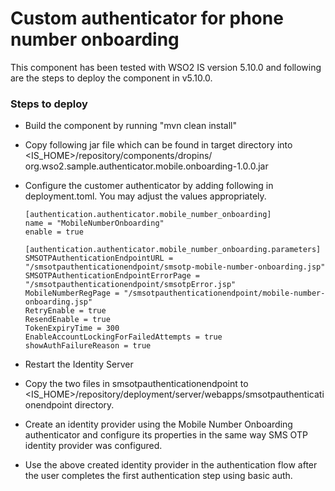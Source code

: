 # Custom authenticator for phone number onboarding

This component has been tested with WSO2 IS version 5.10.0 and following are the steps to deploy the component in v5.10.0.

### Steps to deploy
- Build the component by running "mvn clean install"
- Copy following jar file which can be found in target directory into <IS_HOME>/repository/components/dropins/
  org.wso2.sample.authenticator.mobile.onboarding-1.0.0.jar
- Configure the customer authenticator by adding following in deployment.toml. You may adjust the values appropriately.
    ```
  [authentication.authenticator.mobile_number_onboarding]
  name = "MobileNumberOnboarding"
  enable = true
  
  [authentication.authenticator.mobile_number_onboarding.parameters]
  SMSOTPAuthenticationEndpointURL = "/smsotpauthenticationendpoint/smsotp-mobile-number-onboarding.jsp"
  SMSOTPAuthenticationEndpointErrorPage = "/smsotpauthenticationendpoint/smsotpError.jsp"
  MobileNumberRegPage = "/smsotpauthenticationendpoint/mobile-number-onboarding.jsp"
  RetryEnable = true
  ResendEnable = true
  TokenExpiryTime = 300
  EnableAccountLockingForFailedAttempts = true
  showAuthFailureReason = true

    ```

- Restart the Identity Server
- Copy the two files in smsotpauthenticationendpoint to <IS_HOME>/repository/deployment/server/webapps/smsotpauthenticationendpoint directory.
- Create an identity provider using the Mobile Number Onboarding authenticator and configure its properties in the same way SMS OTP identity provider was configured.
- Use the above created identity provider in the authentication flow after the user completes the first authentication step using basic auth.
